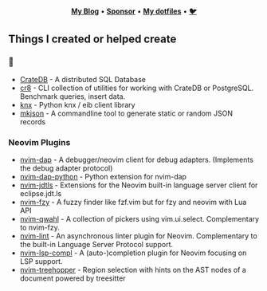 <p align="center">
  <b><a href="https://zignar.net">My Blog</a></b>
  •
  <b><a href="https://github.com/sponsors/mfussenegger">Sponsor</a></b>
  •
  <b><a href="https://github.com/mfussenegger/dotfiles">My dotfiles</a></b>
  •
  <b><a rel="me" href="https://social.fussenegger.pro/@mathias">🐦</a></b>
</p>


## Things I created or helped create

### 🔩

- [CrateDB](https://github.com/crate/crate) - A distributed SQL Database
- [cr8](https://github.com/mfussenegger/cr8) - CLI collection of utilities for working with CrateDB or PostgreSQL. Benchmark queries, insert data.
- [knx](https://github.com/mfussenegger/knx) - Python knx / eib client library
- [mkjson](https://github.com/mfussenegger/mkjson) - A commandline tool to generate static or random JSON records

### Neovim Plugins

- [nvim-dap](https://github.com/mfussenegger/nvim-dap) - A debugger/neovim client for debug adapters. (Implements the debug adapter protocol)
- [nvim-dap-python](https://github.com/mfussenegger/nvim-dap-python) - Python extension for nvim-dap
- [nvim-jdtls](https://github.com/mfussenegger/nvim-jdtls) - Extensions for the Neovim built-in language server client for eclipse.jdt.ls
- [nvim-fzy](https://github.com/mfussenegger/nvim-fzy) - A fuzzy finder like fzf.vim but for fzy and neovim with Lua API 
- [nvim-qwahl](https://github.com/mfussenegger/nvim-qwahl) - A collection of pickers using vim.ui.select. Complementary to nvim-fzy.
- [nvim-lint](https://github.com/mfussenegger/nvim-lint) - An asynchronous linter plugin for Neovim. Complementary to the built-in Language Server Protocol support.
- [nvim-lsp-compl](https://github.com/mfussenegger/nvim-lsp-compl) - A (auto-)completion plugin for Neovim focusing on LSP support.
- [nvim-treehopper](https://github.com/mfussenegger/nvim-treehopper) - Region selection with hints on the AST nodes of a document powered by treesitter
